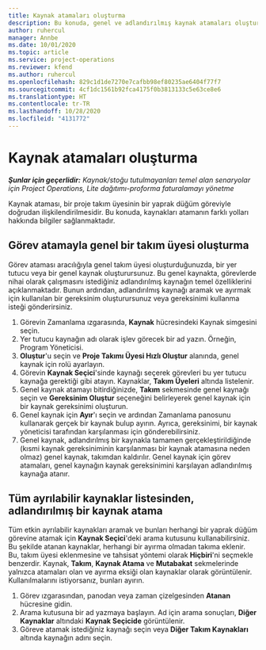 ```yaml
---
title: Kaynak atamaları oluşturma
description: Bu konuda, genel ve adlandırılmış kaynak atamaları oluşturma hakkında bilgiler sağlanmaktadır.
author: ruhercul
manager: Annbe
ms.date: 10/01/2020
ms.topic: article
ms.service: project-operations
ms.reviewer: kfend
ms.author: ruhercul
ms.openlocfilehash: 829c1d1de7270e7cafbb98ef80235ae6404f77f7
ms.sourcegitcommit: 4cf1dc1561b92fca4175f0b3813133c5e63ce8e6
ms.translationtype: HT
ms.contentlocale: tr-TR
ms.lasthandoff: 10/28/2020
ms.locfileid: "4131772"
---
```

# <a name="create-resource-assignments"></a>Kaynak atamaları oluşturma

_**Şunlar için geçerlidir:** Kaynak/stoğu tutulmayanları temel alan senaryolar için Project Operations, Lite dağıtımı-proforma faturalamayı yönetme_


Kaynak ataması, bir proje takım üyesinin bir yaprak düğüm göreviyle doğrudan ilişkilendirilmesidir. Bu konuda, kaynakları atamanın farklı yolları hakkında bilgiler sağlanmaktadır.

## <a name="create-a-generic-team-member-through-task-assignment"></a>Görev atamayla genel bir takım üyesi oluşturma


Görev ataması aracılığıyla genel takım üyesi oluşturduğunuzda, bir yer tutucu veya bir genel kaynak oluşturursunuz. Bu genel kaynakta, görevlerde nihai olarak çalışmasını istediğiniz adlandırılmış kaynağın temel özelliklerini açıklanmaktadır. Bunun ardından, adlandırılmış kaynağı aramak ve ayırmak için kullanılan bir gereksinim oluşturursunuz veya gereksinimi kullanma isteği gönderirsiniz.

1. Görevin Zamanlama ızgarasında, **Kaynak** hücresindeki Kaynak simgesini seçin.
2. Yer tutucu kaynağın adı olarak işlev görecek bir ad yazın. Örneğin, Program Yöneticisi.
3. **Oluştur**'u seçin ve **Proje Takımı Üyesi Hızlı Oluştur** alanında, genel kaynak için rolü ayarlayın.
4. Görevin **Kaynak Seçici**'sinde kaynağı seçerek görevleri bu yer tutucu kaynağa gerektiği gibi atayın. Kaynaklar, **Takım Üyeleri** altında listelenir.
5. Genel kaynak atamayı bitirdiğinizde, **Takım** sekmesinde genel kaynağı seçin ve **Gereksinim Oluştur** seçeneğini belirleyerek genel kaynak için bir kaynak gereksinimi oluşturun.
6. Genel kaynak için **Ayır**'ı seçin ve ardından Zamanlama panosunu kullanarak gerçek bir kaynak bulup ayırın. Ayrıca, gereksinimi, bir kaynak yöneticisi tarafından karşılanması için gönderebilirsiniz.
7. Genel kaynak, adlandırılmış bir kaynakla tamamen gerçekleştirildiğinde (kısmi kaynak gereksiniminin karşılanması bir kaynak atamasına neden olmaz) genel kaynak, takımdan kaldırılır. Genel kaynak için görev atamaları, genel kaynağın kaynak gereksinimini karşılayan adlandırılmış kaynağa atanır.

## <a name="assign-a-named-resource-from-the-list-of-all-bookable-resources"></a>Tüm ayrılabilir kaynaklar listesinden, adlandırılmış bir kaynak atama

Tüm etkin ayrılabilir kaynakları aramak ve bunları herhangi bir yaprak düğüm görevine atamak için **Kaynak Seçici**'deki arama kutusunu kullanabilirsiniz. Bu şekilde atanan kaynaklar, herhangi bir ayırma olmadan takıma eklenir. Bu, takım üyesi eklenmesine ve tahsisat yöntemi olarak **Hiçbiri**'ni seçmekle benzerdir. Kaynak, **Takım**, **Kaynak Atama** ve **Mutabakat** sekmelerinde yalnızca atamaları olan ve ayırma eksiği olan kaynaklar olarak görüntülenir. Kullanılmalarını istiyorsanız, bunları ayırın.

1. Görev ızgarasından, panodan veya zaman çizelgesinden **Atanan** hücresine gidin.
2. Arama kutusuna bir ad yazmaya başlayın. Ad için arama sonuçları, **Diğer Kaynaklar** altındaki **Kaynak Seçicide** görüntülenir.
3. Göreve atamak istediğiniz kaynağı seçin veya **Diğer Takım Kaynakları** altında kaynağın adını seçin.
